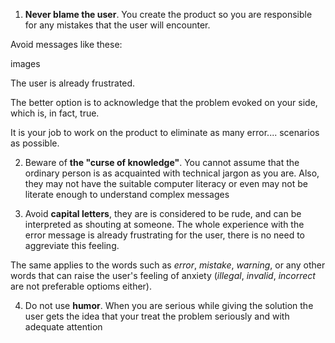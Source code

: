 


   1. **Never blame the user**. You create the product so you are responsible for any mistakes that the user will encounter.

Avoid messages like these:

images

The user is already frustrated.

The better option is to acknowledge that the problem evoked on your side, which is, in fact, true.

It is your job to work on the product to eliminate as many error.... scenarios as possible.

2.  Beware of **the "curse of knowledge"**. You cannot assume that the ordinary person is as acquainted with technical jargon as you are. Also, they may not have the suitable computer literacy or even may not be literate enough to understand complex messages

3. Avoid **capital letters**, they are is considered to be rude, and can be interpreted as shouting at someone. The whole experience with the error message is already frustrating for the user, there is no need to aggreviate this feeling. 

The same applies to the words such as *error*, *mistake*, *warning*, or any other words that can  raise the user's feeling of anxiety (*illegal*, *invalid*, *incorrect* are not preferable optioms either).

4. Do not use **humor**. When you are serious while giving the solution the user gets the idea that your treat the problem seriously and with adequate attention